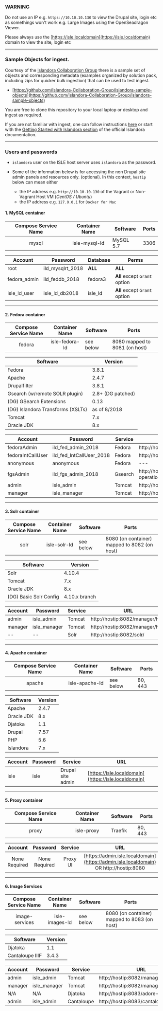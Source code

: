 ### WARNING
Do not use an IP e.g. `https://10.10.10.130` to view the Drupal site, login etc as somethings won't work e.g. Large Images using the OpenSeadragon Viewer.

Please always use the [https://isle.localdomain](https://isle.localdomain) domain to view the site, login etc


---

### Sample Objects for ingest.
Courtesy of the [Islandora Collaboration Group](https://github.com/Islandora-Collaboration-Group/icg_information) there is a sample set of objects and corresponding metadata (examples organized by solution pack, including zips for quicker bulk ingestion) that can be used to test ingest.

* [https://github.com/Islandora-Collaboration-Group/islandora-sample-objects](https://github.com/Islandora-Collaboration-Group/islandora-sample-objects)

You are free to clone this repository to your local laptop or desktop and ingest as required.

If you are not familiar with ingest, one can follow instructions [here](https://wiki.duraspace.org/display/ISLANDORA/How+to+Add+an+Item+to+a+Digital+Collection) or start with the [Getting Started with Islandora section](https://wiki.duraspace.org/display/ISLANDORA/Getting+Started+with+Islandora) of the official Islandora documentation.

---

### Users and passwords

* `islandora` user on the ISLE host server uses `islandora` as the password.

* Some of the information below is for accessing the non Drupal site admin panels and resources only. (optional). In this context, `hostip` below can mean either
     * the IP address e.g. `http://10.10.10.130` of the Vagrant or Non-Vagrant Host VM (_CentOS / Ubuntu_)
     * the IP address e.g. `127.0.0.1` for `Docker for Mac`

#### 1. MySQL container
| Compose Service Name | Container Name  | Software      | Ports         |
| :-------------:      | :-------------: | ------------- | ------------- |      
| mysql                | isle-mysql-ld   | MySQL 5.7     | 3306          |


| Account        | Password              | Database         | Perms                         |
| -------------  | -------------         | -------------    | -------------                 |      
| root           | ild_mysqlrt_2018      | **ALL**          | **ALL**                       |
| fedora_admin   | ild_feddb_2018        | fedora3          | **All** except `Grant` option |
| isle_ld_user   | isle_ld_db2018        | isle_ld          | **All** except `Grant` option |

---

#### 2. Fedora container
| Compose Service Name | Container Name  | Software      | Ports                                            |
| :-------------:      | :-------------: | ------------- | -------------                                    |      
| fedora               | isle-fedora-ld  | see below     | 8080 mapped to 8081 (on host) |


| Software                         | Version           |
| -------------                    | -------------     |
| Fedora                           | 3.8.1             |
| Apache                           | 2.4.7             |
| Drupalfilter                     | 3.8.1             |
| Gsearch (w/remote SOLR plugin)   | 2.8+ (DG patched) |
| (DG) GSearch Extensions          | 0.13              |
| (DG) Islandora Transforms (XSLTs)| as of 8/2018      |
| Tomcat                           | 7.x               |  
| Oracle JDK                       | 8.x               |

| Account           | Password                      | Service       | URL           |
| -------------     | -------------                 | ------------- | ------------- |      
| fedoraAdmin       | ild_fed_admin_2018            | Fedora        | http://hostip:8081/fedora/describe                          |
| fedoraIntCallUser | ild_fed_IntCallUser_2018      | Fedora        | http://hostip:8081/fedora/objects                           |
| anonymous         | anonymous                     | Fedora        | ---                                                         |
| fgsAdmin          | ild_fgs_admin_2018            | Gsearch       | http://hostip:8081/fedoragsearch/rest?operation=updateIndex |
| admin             | isle_admin                    | Tomcat        | http://hostip:8081/manager/html                             |
| manager           | isle_manager                  | Tomcat        | http://hostip:8081/manager/html                             |

---

#### 3. Solr container

| Compose Service Name | Container Name  | Software      | Ports                                              |
| :-------------:      | :-------------: | ------------- | -------------                                      |      
| solr                 | isle-solr-ld    | see below     | 8080 (on container) mapped to 8082 (on host)       |


| Software               | Version       |
| -------------          | ------------- |
| Solr                   | 4.10.4        |
| Tomcat                 | 7.x           |  
| Oracle JDK             | 8.x           |
| (DG) Basic Solr Config | 4.10.x branch |

| Account           | Password        | Service       | URL                             |
| -------------     | -------------   | ------------- | -------------                   |
| admin             | isle_admin      | Tomcat        | http://hostip:8082/manager/html |
| manager           | isle_manager    | Tomcat        | http://hostip:8082/manager/html |
| --                | --              | Solr          | http://hostip:8082/solr/        |

---

#### 4. Apache container

| Compose Service Name | Container Name  | Software      | Ports         |
| :-------------:      | :-------------: | ------------- | ------------- |      
| apache               | isle-apache-ld  | see below     | 80, 443       |


| Software      | Version       |
| ------------- | ------------- |
| Apache        | 2.4.7         |
| Oracle JDK    | 8.x           |
| Djatoka       | 1.1           |
| Drupal        | 7.57          |
| PHP           | 5.6           |
| Islandora     | 7.x           |

| Account                | Password                      | Service               | URL                                                  |
| -------------          | -------------                 | -------------         | -------------                                        |
| isle                  | isle                           | Drupal site admin     | [https://isle.localdomain](https://isle.localdomain) |

---

#### 5. Proxy container
| Compose Service Name | Container Name  | Software      | Ports         |
| :-------------:      | :-------------: | ------------- | ------------- |
| proxy                | isle-proxy      | Traefik       | 80, 443       |

| Account               | Password      | Service      | URL        |
| :-------------:       | :-------------:   | :-------------: | :-------------: |
| None Required         | None Required                 | Proxy UI     | [https://admin.isle.localdomain](https://admin.isle.localdomain) OR http://hostip:8080  |

---

#### 6. Image Services
| Compose Service Name | Container Name  | Software      | Ports                                            |
| :-------------:      | :-------------: | ------------- | -------------                                    |      
| image-services       |  isle-images-ld | see below     | 8080 (on container) mapped to 8083 (on host)     |


| Software                         | Version           |
| -------------                    | -------------     |
| Djatoka                          | 1.1               |
| Cantaloupe IIIF                  | 3.4.3             |

| Account           | Password                      | Service       | URL           |
| -------------     | -------------                 | ------------- | ------------- |
| admin             | isle_admin                    | Tomcat        | http://hostip:8082/manager/html   |
| manager           | isle_manager                  | Tomcat        | http://hostip:8082/manager/html   |   
| N/A               | N/A                           | Djatoka       | http://hostip:8083/adore-djatoka/     |
| admin             | isle_admin                    | Cantaloupe    | http://hostip:8083/cantaloupe/admin   |
